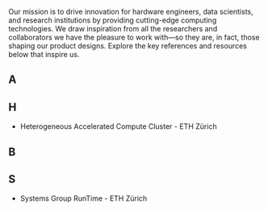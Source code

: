 Our mission is to drive innovation for hardware engineers, data scientists, and research institutions by providing cutting-edge computing technologies. We draw inspiration from all the researchers and collaborators we have the pleasure to work with—so they are, in fact, those shaping our product designs. Explore the key references and resources below that inspire us.

## A

## H
* Heterogeneous Accelerated Compute Cluster - ETH Zürich

## B

## S
* Systems Group RunTime - ETH Zürich
